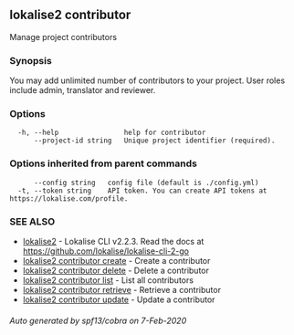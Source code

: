 ## lokalise2 contributor

Manage project contributors

### Synopsis

You may add unlimited number of contributors to your project. User roles include admin, translator and reviewer.

### Options

```
  -h, --help                help for contributor
      --project-id string   Unique project identifier (required).
```

### Options inherited from parent commands

```
      --config string   config file (default is ./config.yml)
  -t, --token string    API token. You can create API tokens at https://lokalise.com/profile.
```

### SEE ALSO

* [lokalise2](lokalise2.md)	 - Lokalise CLI v2.2.3. Read the docs at https://github.com/lokalise/lokalise-cli-2-go
* [lokalise2 contributor create](lokalise2_contributor_create.md)	 - Create a contributor
* [lokalise2 contributor delete](lokalise2_contributor_delete.md)	 - Delete a contributor
* [lokalise2 contributor list](lokalise2_contributor_list.md)	 - List all contributors
* [lokalise2 contributor retrieve](lokalise2_contributor_retrieve.md)	 - Retrieve a contributor
* [lokalise2 contributor update](lokalise2_contributor_update.md)	 - Update a contributor

###### Auto generated by spf13/cobra on 7-Feb-2020
